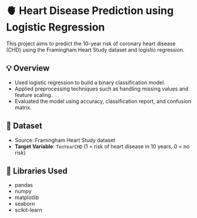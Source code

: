 # 🫀 Heart Disease Prediction using Logistic Regression
This project aims to predict the 10-year risk of coronary heart disease (CHD) using the Framingham Heart Study dataset and logistic regression.

## 💡 Overview
- Used logistic regression to build a binary classification model.
- Applied preprocessing techniques such as handling missing values and feature scaling.
- Evaluated the model using accuracy, classification report, and confusion matrix.

## 📁 Dataset
- Source: Framingham Heart Study dataset
- **Target Variable**: `TenYearCHD` (1 = risk of heart disease in 10 years, 0 = no risk)

## 🧪 Libraries Used
- pandas
- numpy
- matplotlib
- seaborn
- scikit-learn
